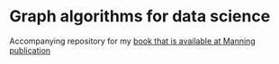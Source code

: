 # Graph algorithms for data science

Accompanying repository for my [book that is available at Manning publication](https://www.manning.com/books/graph-algorithms-for-data-science)

